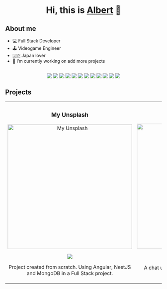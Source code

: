 <div align="center">
<h1 align="center">Hi, this is <a href="https://albertortega.netlify.app">Albert</a> 👋</h1>
</div>

## About me

- 💻️ Full Stack Developer
- 🕹️ Videogame Engineer
- 🇯🇵 Japan lover
- 🔭 I’m currently working on add more projects

<br>
<div align="center">
  <img src="https://img.shields.io/badge/HTML5-E34F26?style=for-the-badge&logo=html5&logoColor=white">
  <img src="https://img.shields.io/badge/CSS3-1572B6?style=for-the-badge&logo=css3&logoColor=white">
  <img src="https://img.shields.io/badge/JavaScript-665500?style=for-the-badge&logo=javascript&logoColor=f7df1e">
  <img src="https://img.shields.io/badge/Angular-0f0f11?style=for-the-badge&logo=angular&logoColor=red">
  <img src="https://img.shields.io/badge/TypeScript-003159?style=for-the-badge&logo=typescript&logoColor=blue">
  <img src="https://img.shields.io/badge/NestJS-0f0f11?style=for-the-badge&logo=nestjs&logoColor=red">
  <img src="https://img.shields.io/badge/MongoDB-022a26?style=for-the-badge&logo=mongodb&logoColor=green">
  <img src="https://img.shields.io/badge/MySQL-0f0f11?style=for-the-badge&logo=mysql&logoColor=yellow">
  <img src="https://img.shields.io/badge/Python-3776ab?style=for-the-badge&logo=python&logoColor=white">
  <img src="https://img.shields.io/badge/Tailwind_CSS-38B2AC?style=for-the-badge&logo=tailwind-css&logoColor=white">
  <img src="https://img.shields.io/badge/Unity-100000?style=for-the-badge&logo=unity&logoColor=white">
  <img src="https://img.shields.io/badge/Unreal Engine-100000?style=for-the-badge&logo=unrealengine&logoColor=white">
</div>

## Projects

<table align="center">
  <tr>
    <td width="50%">
      <h3 align="center">My Unsplash</h3>
      <div align="center">
        <a href="https://meek-florentine-a3f417.netlify.app/#/" target="_blank"
          ><img
            src="https://i.imgur.com/8AjuFAD.png"
            width="400"
            alt="My Unsplash"
        /></a>
        <p>
          <a
            href="https://github.com/aortega46/monorepo-myUnsplash"
            target="_blank"
          >
            <img
              src="https://img.shields.io/badge/CODE-ff9?style=for-the-badge&logo=github&logoColor=black"
            />
          </a>
        </p>
        <p>
          Project created from scratch. Using Angular, NestJS and MongoDB in a
          Full Stack project.
        </p>
      </div>
    </td>
    <td width="50%">
      <h3 align="center">Chat</h3>
      <div align="center">
        <a href="https://legendary-wisp-ef548c.netlify.app/" target="_blank"
          ><img
            src="https://imgur.com/64dQBog.png"
            width="400"
            alt="Chat"
        /></a>
        <p>
          <a
            href="https://github.com/aortega46/frontend-chat"
            target="_blank"
          >
            <img
              src="https://img.shields.io/badge/FRONTEND-ff9?style=for-the-badge&logo=github&logoColor=black"
            />
          </a>
          <a
            href="https://github.com/aortega46/backend-socket-chat"
            target="_blank"
          >
            <img
              src="https://img.shields.io/badge/BACKEND-ff9?style=for-the-badge&logo=github&logoColor=black"
            />
          </a>
        </p>
        <p>
          A chat using Angular, TailwindCSS, NestJS and Socket.IO.
        </p>
      </div>
    </td>
  </tr>
</table>
